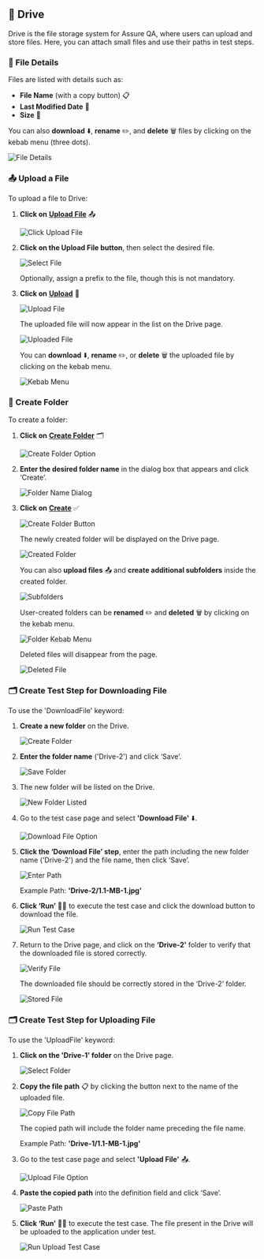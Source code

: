 ## 📁 Drive

Drive is the file storage system for Assure QA, where users can upload and store files. Here, you can attach small files and use their paths in test steps.

### 📜 File Details

Files are listed with details such as:
- **File Name** (with a copy button) 📋
- **Last Modified Date** 📅
- **Size** 📏

You can also **download** ⬇️, **rename** ✏️, and **delete** 🗑️ files by clicking on the kebab menu (three dots).

![File Details](images/D-1.png)

### 📤 Upload a File

To upload a file to Drive:

1. **Click on** [**Upload File**](#upload-file) 📤

   ![Click Upload File](images/D-2.png)

2. **Click on the Upload File button**, then select the desired file.

   ![Select File](images/D-3.png)

   Optionally, assign a prefix to the file, though this is not mandatory.

3. **Click on** [**Upload**](#upload-file) 🚀

   ![Upload File](images/D-4.png)

   The uploaded file will now appear in the list on the Drive page.

   ![Uploaded File](images/D-5.png)

   You can **download** ⬇️, **rename** ✏️, or **delete** 🗑️ the uploaded file by clicking on the kebab menu.

   ![Kebab Menu](images/D-6.png)

### 📂 Create Folder

To create a folder:

1. **Click on** [**Create Folder**](#create-folder) 🗂️

   ![Create Folder Option](images/D-7.png)

2. **Enter the desired folder name** in the dialog box that appears and click ‘Create’.

   ![Folder Name Dialog](images/D-8.png)

3. **Click on** [**Create**](#create-folder) ✅

   ![Create Folder Button](images/D-9.png)

   The newly created folder will be displayed on the Drive page.

   ![Created Folder](images/D-10.png)

   You can also **upload files** 📤 and **create additional subfolders** inside the created folder.

   ![Subfolders](images/D-11.png)

   User-created folders can be **renamed** ✏️ and **deleted** 🗑️ by clicking on the kebab menu.

   ![Folder Kebab Menu](images/D-12.png)

   Deleted files will disappear from the page.

   ![Deleted File](images/D-13.png)

### 🗂️ Create Test Step for Downloading File

To use the 'DownloadFile' keyword:

1. **Create a new folder** on the Drive.

   ![Create Folder](images/D.s-1.png)

2. **Enter the folder name** ('Drive-2') and click ‘Save’.

   ![Save Folder](images/D.s-2.png)

3. The new folder will be listed on the Drive.

   ![New Folder Listed](images/D.s-3.png)

4. Go to the test case page and select **'Download File'** ⬇️.

   ![Download File Option](images/D.s-4.png)

5. **Click the ‘Download File’ step**, enter the path including the new folder name ('Drive-2') and the file name, then click ‘Save’.

   ![Enter Path](images/D.s-5.png)

   Example Path: **'Drive-2/1.1-MB-1.jpg'**

6. **Click ‘Run’** 🏃‍♂️ to execute the test case and click the download button to download the file.

   ![Run Test Case](images/D.s-6.png)

7. Return to the Drive page, and click on the **‘Drive-2’** folder to verify that the downloaded file is stored correctly.

   ![Verify File](images/D.s-7.png)

   The downloaded file should be correctly stored in the ‘Drive-2’ folder.

   ![Stored File](images/D.s-8.png)

### 🗂️ Create Test Step for Uploading File

To use the 'UploadFile' keyword:

1. **Click on the 'Drive-1' folder** on the Drive page.

   ![Select Folder](images/Step-1.png)

2. **Copy the file path** 📋 by clicking the button next to the name of the uploaded file.

   ![Copy File Path](images/Step-2.png)

   The copied path will include the folder name preceding the file name.

   Example Path: **'Drive-1/1.1-MB-1.jpg'**

3. Go to the test case page and select **'Upload File'** 📤.

   ![Upload File Option](images/Step-4.png)

4. **Paste the copied path** into the definition field and click ‘Save’.

   ![Paste Path](images/Step-5.png)

5. **Click ‘Run’** 🏃‍♂️ to execute the test case. The file present in the Drive will be uploaded to the application under test.

   ![Run Upload Test Case](images/Step-6.png)

